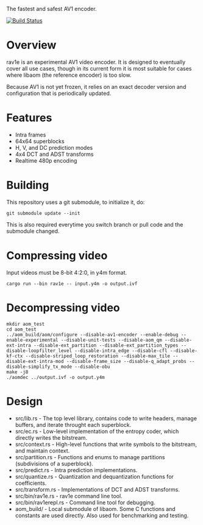 The fastest and safest AV1 encoder.

[![Build Status](https://travis-ci.org/xiph/rav1e.svg?branch=master)](https://travis-ci.org/xiph/rav1e)

# Overview

rav1e is an experimental AV1 video encoder. It is designed to eventually cover all use cases, though in its current form it is most suitable for cases where libaom (the reference encoder) is too slow.

Because AV1 is not yet frozen, it relies on an exact decoder version and configuration that is periodically updated.

# Features

* Intra frames
* 64x64 superblocks
* H, V, and DC prediction modes
* 4x4 DCT and ADST transforms
* Realtime 480p encoding

# Building

This repository uses a git submodule, to initialize it, do:

```
git submodule update --init
```

This is also required everytime you switch branch or pull code and the submodule changed.


# Compressing video

Input videos must be 8-bit 4:2:0, in y4m format.

```
cargo run --bin rav1e -- input.y4m -o output.ivf
```
# Decompressing video

```
mkdir aom_test
cd aom_test
../aom_build/aom/configure --disable-av1-encoder --enable-debug --enable-experimental --disable-unit-tests --disable-aom_qm --disable-ext-intra --disable-ext_partition --disable-ext_partition_types --disable-loopfilter_level --disable-intra_edge --disable-cfl --disable-kf-ctx --disable-striped_loop_restoration --disable-max_tile --disable-ext-intra-mod --disable-frame_size --disable-q_adapt_probs --disable-simplify_tx_mode --disable-obu
make -j8
./aomdec ../output.ivf -o output.y4m
```

# Design

* src/lib.rs - The top level library, contains code to write headers, manage buffers, and iterate throught each superblock.
* src/ec.rs - Low-level implementation of the entropy coder, which directly writes the bitstream.
* src/context.rs - High-level functions that write symbols to the bitstream, and maintain context.
* src/partition.rs - Functions and enums to manage partitions (subdivisions of a superblock).
* src/predict.rs - Intra prediction implementations.
* src/quantize.rs - Quantization and dequantization functions for coefficients.
* src/transform.rs - Implementations of DCT and ADST transforms.
* src/bin/rav1e.rs - rav1e command line tool.
* src/bin/rav1erepl.rs - Command line tool for debugging.
* aom_build/ - Local submodule of libaom. Some C functions and constants are used directly. Also used for benchmarking and testing.
